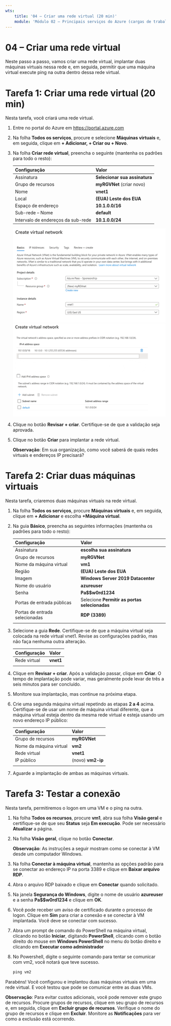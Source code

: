 ```yaml
---
wts:
    title: '04 – Criar uma rede virtual (20 min)'
    module: 'Módulo 02 – Principais serviços do Azure (cargas de trabalho)'
---
```

# 04 – Criar uma rede virtual

Neste passo a passo, vamos criar uma rede virtual, implantar duas máquinas virtuais nessa rede e, em seguida, permitir que uma máquina virtual execute ping na outra dentro dessa rede virtual.

# Tarefa 1: Criar uma rede virtual (20 min)

Nesta tarefa, você criará uma rede virtual. 

1. Entre no portal do Azure em <a href="https://portal.azure.com" target="_blank"><span style="color: #0066cc;" color="#0066cc">https://portal.azure.com</span></a>

2. Na folha **Todos os serviços**, procure e selecione **Máquinas virtuais** e, em seguida, clique em **+ Adicionar, + Criar ou + Novo**. 

3. Na folha **Criar rede virtual**, preencha o seguinte (mantenha os padrões para todo o resto):

    | Configuração | Valor | 
    | --- | --- |
    | Assinatura | **Selecionar sua assinatura** |
    | Grupo de recursos | **myRGVNet** (criar novo) |
    | Nome | **vnet1** |
    | Local | **(EUA) Leste dos EUA** |
    | Espaço de endereço |**10.1.0.0/16** |
    | Sub-rede – Nome | **default** |
    | Intervalo de endereços da sub-rede | **10.1.0.0/24** |

    ![Captura de tela da etapa "Básica" da folha Criar rede virtual com os campos padrão.](../images/0301a.png)
    ![Captura de tela da etapa "Endereços IP" da folha Criar rede virtual com os campos padrão.](../images/0301b.png)

5. Clique no botão **Revisar + criar**. Certifique-se de que a validação seja aprovada.

6. Clique no botão **Criar** para implantar a rede virtual. 

    **Observação**: Em sua organização, como você saberá de quais redes virtuais e endereços IP precisará?

# Tarefa 2: Criar duas máquinas virtuais

Nesta tarefa, criaremos duas máquinas virtuais na rede virtual. 

1. Na folha **Todos os serviços**, procure **Máquinas virtuais** e, em seguida, clique em **+ Adicionar** e escolha **+Máquina virtual**. 

2. Na guia **Básico**, preencha as seguintes informações (mantenha os padrões para todo o resto):

   | Configuração | Valor | 
   | --- | --- |
   | Assinatura | **escolha sua assinatura**  |
   | Grupo de recursos |  **myRGVNet** |
   | Nome da máquina virtual | **vm1**|
   | Região | **(EUA) Leste dos EUA** |
   | Imagem | **Windows Server 2019 Datacenter** |
   | Nome do usuário| **azureuser** |
   | Senha| **Pa$$w0rd1234** |
   | Portas de entrada públicas| Selecione **Permitir as portas selecionadas**  |
   | Portas de entrada selecionadas| **RDP (3389)** |
   |||

3. Selecione a guia **Rede**. Certifique-se de que a máquina virtual seja colocada na rede virtual vnet1. Revise as configurações padrão, mas não faça nenhuma outra alteração. 

   | Configuração | Valor | 
   | --- | --- |
   | Rede virtual | **vnet1** |
   |||

4. Clique em **Revisar + criar**. Após a validação passar, clique em **Criar**. O tempo de implantação pode variar, mas geralmente pode levar de três a seis minutos para ser concluído.

5. Monitore sua implantação, mas continue na próxima etapa. 

6. Crie uma segunda máquina virtual repetindo as etapas **2 a 4** acima. Certifique-se de usar um nome de máquina virtual diferente, que a máquina virtual esteja dentro da mesma rede virtual e esteja usando um novo endereço IP público:

    | Configuração | Valor |
    | --- | --- |
    | Grupo de recursos | **myRGVNet** |
    | Nome da máquina virtual |  **vm2** |
    | Rede virtual | **vnet1** |
    | IP público | (novo) **vm2-ip** |
    |||

7. Aguarde a implantação de ambas as máquinas virtuais. 

# Tarefa 3: Testar a conexão 

Nesta tarefa, permitiremos o logon em uma VM e o ping na outra. 

1. Na folha **Todos os recursos**, procure **vm1**, abra sua folha **Visão geral** e certifique-se de que seu **Status** seja **Em execução**. Pode ser necessário **Atualizar** a página.

2. Na folha **Visão geral**, clique no botão **Conectar**.

    **Observação**: As instruções a seguir mostram como se conectar à VM desde um computador Windows. 

3. Na folha **Conectar à máquina virtual**, mantenha as opções padrão para se conectar ao endereço IP na porta 3389 e clique em **Baixar arquivo RDP**.

4. Abra o arquivo RDP baixado e clique em **Conectar** quando solicitado. 

5. Na janela **Segurança do Windows**, digite o nome de usuário **azureuser** e a senha **Pa$$w0rd1234** e clique em **OK**.

6. Você pode receber um aviso de certificado durante o processo de logon. Clique em **Sim** para criar a conexão e se conectar à VM implantada. Você deve se conectar com sucesso.

7. Abra um prompt de comando do PowerShell na máquina virtual, clicando no botão **Iniciar**, digitando **PowerShell**, clicando com o botão direito do mouse em **Windows PowerShell** no menu do botão direito e clicando em **Executar como administrador**

8. No Powershell, digite o seguinte comando para tentar se comunicar com vm2, você notará que teve sucesso.

   ```PowerShell
   ping vm2
   ```

Parabéns! Você configurou e implantou duas máquinas virtuais em uma rede virtual. E você testou que pode se comunicar entre as duas VMs. 

**Observação**: Para evitar custos adicionais, você pode remover este grupo de recursos. Procure grupos de recursos, clique em seu grupo de recursos e, em seguida, clique em **Excluir grupo de recursos**. Verifique o nome do grupo de recursos e clique em **Excluir**. Monitore as **Notificações** para ver como a exclusão está ocorrendo.
